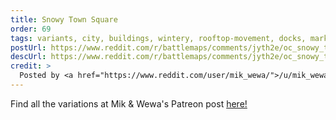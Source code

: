 ```yaml
---
title: Snowy Town Square
order: 69
tags: variants, city, buildings, wintery, rooftop-movement, docks, market, alleyways, water, day, variant:festive, variant:dirt-path, variant:paved-stone, variant:rain, variant:ransacked, variant:blood, variant:fortifications, variant:portal, variant:propless, variant:night, artist:mikwewa, variant-of:mikwewa-town-square
postUrl: https://www.reddit.com/r/battlemaps/comments/jyth2e/oc_snowy_town_square_20x40/
descUrl: https://www.reddit.com/r/battlemaps/comments/jyth2e/oc_snowy_town_square_20x40/gd75lhn/
credit: >
  Posted by <a href="https://www.reddit.com/user/mik_wewa/">/u/mik_wewa</a> to <a href="https://www.reddit.com/r/battlemaps/">/r/battlemaps</a> in Nov, 2020. <br/> Please support the artist on <a href="https://patreon.com/mikwewa">Patreon</a>, as well as follow them on <a href="https://twitter.com/MikWewa">Twitter</a>, <a href="https://www.instagram.com/mikwewa_rpg_maps/">Instagram</a>
---
```

Find all the variations at Mik & Wewa's Patreon post <a href="https://www.patreon.com/posts/town-square-44002522" title="Town Square by Mik & Wewa on Patreon">here!</a>
